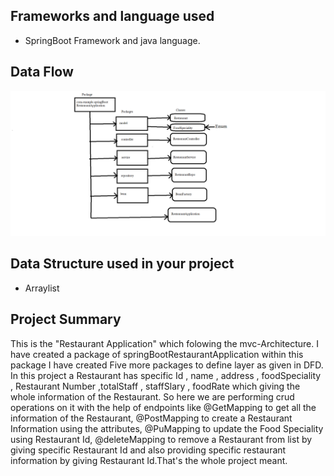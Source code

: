 ## Frameworks and language used 
* SpringBoot Framework and java language.
## Data Flow

![Data Flow](DFDSpringboot.png)
## Data Structure used in your project
* Arraylist
## Project Summary

This is the "Restaurant Application" which folowing the mvc-Architecture. I have created a package of springBootRestaurantApplication within this package I have created Five more packages to define layer as given in DFD. In this project a Restaurant has specific Id , name , address , foodSpeciality , Restaurant Number ,totalStaff , staffSlary , foodRate which giving the whole information of the Restaurant.
So here we are performing crud operations on it with the help of endpoints like @GetMapping to get all the information of the Restaurant, @PostMapping to create a Restaurant Information using the attributes,
@PuMapping to update the Food Speciality using Restaurant Id, @deleteMapping to remove a Restaurant from list by giving specific Restaurant Id and also providing specific restaurant information by giving Restaurant Id.That's the whole project meant. 